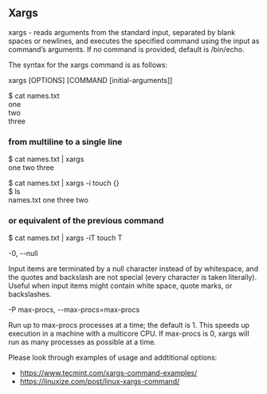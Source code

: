 ## Xargs

xargs - reads arguments from the standard input, separated by blank spaces or newlines, and executes the specified command using the input as command’s arguments. If no command is provided, default is /bin/echo. 

The syntax for the xargs command is as follows:

xargs [OPTIONS] [COMMAND [initial-arguments]]

$ cat names.txt  
one   
two  
three  

### from multiline to a single line
$ cat names.txt | xargs  
one two three  

$ cat names.txt | xargs -i touch {}  
$ ls  
names.txt  one  three  two  

### or equivalent of the previous command
$ cat names.txt | xargs -iT touch T  

-0, --null

Input items  are  terminated  by a null character instead of by whitespace, and the quotes and backslash are not special (every character is taken literally). Useful when input items might contain white space, quote marks, or backslashes.

-P max-procs, --max-procs=max-procs

Run up to max-procs processes at a time; the default is 1.  This speeds up execution in a machine with a multicore CPU. If max-procs is 0, xargs will run as many processes as possible at a time.

Please look through examples of usage and addtitional options:

- https://www.tecmint.com/xargs-command-examples/
- https://linuxize.com/post/linux-xargs-command/

